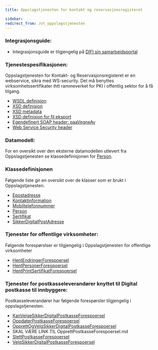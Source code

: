 ```yaml
---
title: Oppslagstjenesten for kontakt og reservasjonsregisteret  

sidebar:
redirect_from: /ot_oppslagstjenesten
---
```


### Integrasjonsguide:

  - Integrasjonsguide er tilgjengelig på [DIFI sin samarbeidsportal](http://samarbeid.difi.no)

### Tjenestespesifikasjonen:

Oppslagstjenesten for Kontakt- og Reservasjonsregisteret er en
webservice, sikra med WS-security. Det må benyttes
virksomhetssertifikater ihtt rammeverket for PKI i offentlig sektor for
å få tilgang.

  - [WSDL definisjon]({{site.baseurl}}/resources/begrep/oppslagstjenesten/xsd/oppslagstjeneste-ws-16-02.wsdl)
  - [XSD definisjon]({{site.baseurl}}/resources/begrep/oppslagstjenesten/xsd/oppslagstjeneste-ws-16-02.wsdl)
  - [XSD metadata]({{site.baseurl}}/resources/begrep/oppslagstjenesten/xsd/oppslagstjeneste-metadata-16-02.xsd)
  - [XSD definisjon for fil
    eksport](xsd/kontaktregister-export-14-05.xsd)
  - [Egendefinert SOAP header: paaVegneAv]({{site.baseurl}}/resources/begrep/felles/paaVegneAv)
  - [Web Service Security header]({{site.baseurl}}/resources/begrep/oppslagstjenesten/ws-security/WebserviceSecurity)

### Datamodell:

For en oversikt over den eksterne datamodellen utlevert fra
Oppslagstjenesten se klassedefinisjonen for [Person]({{site.baseurl}}/resources/begrep/oppslagstjenesten/Person).

### Klassedefinisjonen

Følgende liste gir en oversikt over de klasser som er brukt i
Oppslagstjenesten.

  - [Epostadresse]({{site.baseurl}}/resources/begrep/sikkerDigitalPost/begrep/epostadresse)
  - [Kontaktinformation]({{site.baseurl}}/resources/begrep/oppslagstjenesten/Kontaktinformasjon)
  - [Mobiltelefonnummer]({{site.baseurl}}/resources/begrep/felles/mobiltelefonnummer)
  - [Person]({{site.baseurl}}/resources/begrep/oppslagstjenesten/Person)
  - [Sertifikat]({{site.baseurl}}/resources/begrep/oppslagstjenesten/Sertifikat)
  - [SikkerDigitalPostAdresse]({{site.baseurl}}/resources/begrep/oppslagstjenesten/SikkerDigitalPostAdresse)

### Tjenester for offentlige virksomheter:

Følgende forespørslser er tilgjengelig i Oppslagstjenesten for
offentlige virksomheter

 - [HentEndringerForespoersel]({{site.baseurl}}/resources/begrep/oppslagstjenesten/HentEndringerForespoersel)
 - [HentPersonerForespoersel]({{site.baseurl}}/resources/begrep/oppslagstjenesten/HentPersonerForespoersel)
 - [HentPrintSertifikatForespoersel]({{site.baseurl}}/resources/begrep/oppslagstjenesten/HentPrintSertifikatForespoersel)

### Tjenester for postkasseleverandører knyttet til Digital postkasse til innbyggere:

Postkasseleverandører har følgende forespørsler tilgjengelig i
oppslagstjenesten.

 - [KanVelgeSikkerDigitalPostkasseForespoersel]({{site.baseurl}}/resources/begrep/oppslagstjenesten/KanVelgeSikkerDigitalPostkasseForespoersel)
 - [OppdaterPostkasseForespoersel]({{site.baseurl}}/resources/begrep/oppslagstjenesten/OppdaterPostkasseForespoersel)
 - [OpprettOgVelgSikkerDigitalPostkasseForespoersel]({{site.baseurl}}/resources/begrep/oppslagstjenesten/OpprettOgVelgSikkerDigitalPostkasseForespoersel)
 - SKAL VÆRE LINK TIL OpprettPostkasseForespoersel.md
 - [SlettPostkasseForespoersel]({{site.baseurl}}/resources/begrep/oppslagstjenesten/SlettPostkasseForespoersel)
 - [VelgSikkerDigitalPostkasseForespoersel]({{site.baseurl}}/resources/begrep/oppslagstjenesten/KanVelgeSikkerDigitalPostkasseForespoersel)
